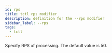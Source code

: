```yaml
---
id: rps
title: tctl rps modifier
description: definition for the --rps modifier
sidebar_label: --rps
tags:
  - tctl
---
```


Specify RPS of processing. The default value is 50.
